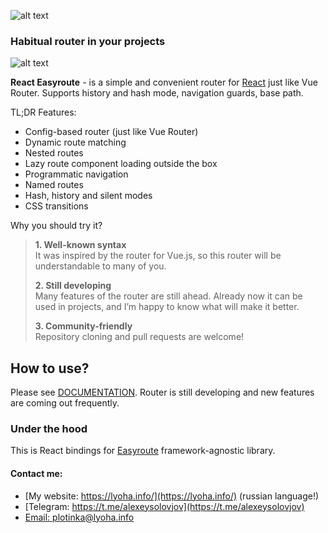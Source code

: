 ![alt text](https://img.shields.io/npm/v/react-easyroute.svg "npm stats")

### Habitual router in your projects

![alt text](https://lyoha.info/assets/img/react-easyroute.png "Easyroute Logo")


**React Easyroute** - is a simple and convenient 
router for [React](https://reactjs.org) just like Vue Router. Supports history 
and hash mode, navigation guards, base path. 

TL;DR Features:

* Config-based router (just like Vue Router)
* Dynamic route matching
* Nested routes
* Lazy route component loading outside the box
* Programmatic navigation
* Named routes
* Hash, history and silent modes
* CSS transitions

Why you should try it? 

>**1. Well-known syntax**  
>It was inspired by the router for Vue.js, so this router will be understandable to many of you.
>
>**2. Still developing**  
>Many features of the router are still ahead. Already now it can be used in projects, and I’m happy to know what will make it better.
>
>**3. Community-friendly**  
>Repository cloning and pull requests are welcome!

## How to use?

Please see [DOCUMENTATION](https://react-easyroute.lyoha.info). Router is still developing and new features are coming out frequently.

### Under the hood
This is React bindings for [Easyroute](https://github.com/lyohaplotinka/easyroute) framework-agnostic
library.

#### Contact me:
* [My website: https://lyoha.info/](https://lyoha.info/) (russian language!)
* [Telegram: https://t.me/alexeysolovjov](https://t.me/alexeysolovjov)
* [Email: plotinka@lyoha.info](mailto:plotinka@lyoha.info)